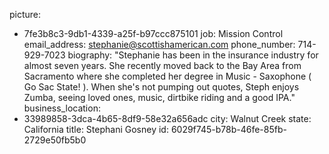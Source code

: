 picture:
  - 7fe3b8c3-9db1-4339-a25f-b97ccc875101
job: Mission Control
email_address: stephanie@scottishamerican.com
phone_number: 714-929-7023
biography: "Stephanie has been in the insurance industry for almost seven years. She recently moved back to the Bay Area from Sacramento where she completed her degree in Music - Saxophone ( Go Sac State! ). When she's not pumping out quotes, Steph enjoys Zumba, seeing loved ones, music, dirtbike riding and a good IPA."
business_location:
  - 33989858-3dca-4b65-8df9-58e32a656adc
city: Walnut Creek
state: California
title: Stephani Gosney
id: 6029f745-b78b-46fe-85fb-2729e50fb5b0
